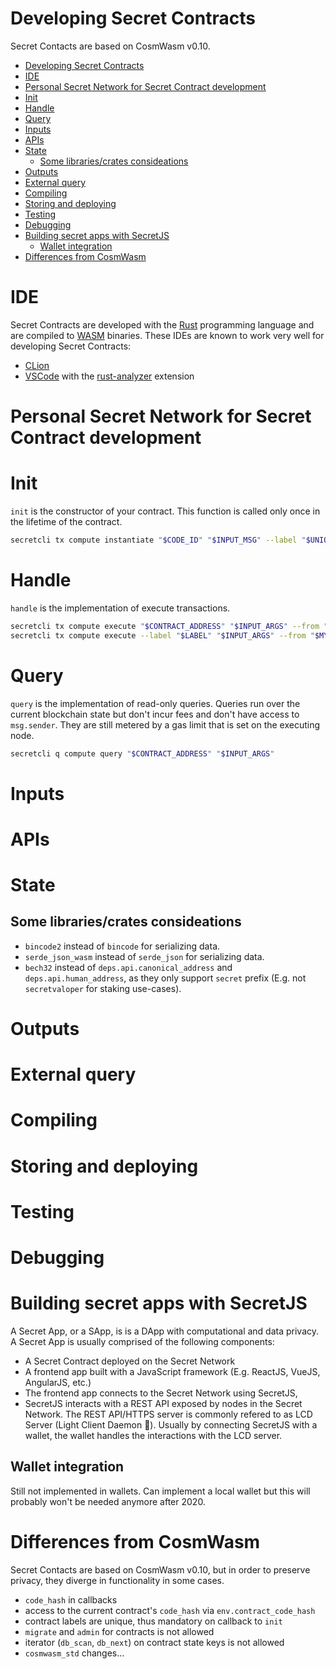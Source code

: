 # Developing Secret Contracts

Secret Contacts are based on CosmWasm v0.10.

- [Developing Secret Contracts](#developing-secret-contracts)
- [IDE](#ide)
- [Personal Secret Network for Secret Contract development](#personal-secret-network-for-secret-contract-development)
- [Init](#init)
- [Handle](#handle)
- [Query](#query)
- [Inputs](#inputs)
- [APIs](#apis)
- [State](#state)
  - [Some libraries/crates consideations](#some-librariescrates-consideations)
- [Outputs](#outputs)
- [External query](#external-query)
- [Compiling](#compiling)
- [Storing and deploying](#storing-and-deploying)
- [Testing](#testing)
- [Debugging](#debugging)
- [Building secret apps with SecretJS](#building-secret-apps-with-secretjs)
  - [Wallet integration](#wallet-integration)
- [Differences from CosmWasm](#differences-from-cosmwasm)

# IDE

Secret Contracts are developed with the [Rust](https://www.rust-lang.org/) programming language and are compiled to [WASM](https://webassembly.org/) binaries.
These IDEs are known to work very well for developing Secret Contracts:

- [CLion](https://www.jetbrains.com/clion/)
- [VSCode](https://code.visualstudio.com/) with the [rust-analyzer](https://rust-analyzer.github.io/) extension

# Personal Secret Network for Secret Contract development

# Init

`init` is the constructor of your contract. This function is called only once in the lifetime of the contract.

```bash
secretcli tx compute instantiate "$CODE_ID" "$INPUT_MSG" --label "$UNIQUE_LABEL" --from "$MY_KEY"
```

# Handle

`handle` is the implementation of execute transactions.

```bash
secretcli tx compute execute "$CONTRACT_ADDRESS" "$INPUT_ARGS" --from "$MY_KEY" # Option A
secretcli tx compute execute --label "$LABEL" "$INPUT_ARGS" --from "$MY_KEY"    # Option B
```

# Query

`query` is the implementation of read-only queries. Queries run over the current blockchain state but don't incur fees and don't have access to `msg.sender`. They are still metered by a gas limit that is set on the executing node.

```bash
secretcli q compute query "$CONTRACT_ADDRESS" "$INPUT_ARGS"
```

# Inputs

# APIs

# State

## Some libraries/crates consideations

- `bincode2` instead of `bincode` for serializing data.
- `serde_json_wasm` instead of `serde_json` for serializing data.
- `bech32` instead of `deps.api.canonical_address` and `deps.api.human_address`, as they only support `secret` prefix (E.g. not `secretvaloper` for staking use-cases).

# Outputs

# External query

# Compiling

# Storing and deploying

# Testing

# Debugging

# Building secret apps with SecretJS

A Secret App, or a SApp, is is a DApp with computational and data privacy.
A Secret App is usually comprised of the following components:

- A Secret Contract deployed on the Secret Network
- A frontend app built with a JavaScript framework (E.g. ReactJS, VueJS, AngularJS, etc.)
- The frontend app connects to the Secret Network using SecretJS,
- SecretJS interacts with a REST API exposed by nodes in the Secret Network. The REST API/HTTPS server is commonly refered to as LCD Server (Light Client Daemon :shrug:). Usually by connecting SecretJS with a wallet, the wallet handles the interactions with the LCD server.

## Wallet integration

Still not implemented in wallets. Can implement a local wallet but this will probably won't be needed anymore after 2020.

# Differences from CosmWasm

Secret Contacts are based on CosmWasm v0.10, but in order to preserve privacy, they diverge in functionality in some cases.

- `code_hash` in callbacks
- access to the current contract's `code_hash` via `env.contract_code_hash`
- contract labels are unique, thus mandatory on callback to `init`
- `migrate` and `admin` for contracts is not allowed
- iterator (`db_scan`, `db_next`) on contract state keys is not allowed
- `cosmwasm_std` changes...
